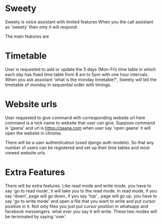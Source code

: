 # Sweety
Sweety is voice assistant with limited features
When you the call assistant as 'sweety' then only it will respond.

The main features are
# Timetable
User is requested to add or update the 5 days (Mon-Fri) time table in which each day has fixed time table from 8 am to 5pm with one hour intervals.
When you ask assistant  'what is the monday timetable?', Sweety will tell the timetable of monday in sequential order with timings.
# Website urls
User requested to give command with corresponding website url
here command is a nick name to website that user can give.
Suppose 
command is 'gaana' and url is https://gaana.com
when user say 'open gaana' it will open the website in chrome.

There will be a user authentication (used django auth models).
So that any number of users can be registered and set up their time tables and most viewed website urls.

# Extra Features
There will be extra features.
Like read mode and write mode.
you have to say 'go to read mode',
it will take you to the read mode.
In read mode, 
if you say 'down', page will go down, 
if you say 'top' , page will go up.
you have to say 'go to write mode' and open a file that you want to write and put cursor position in it.
Not only files you just put cursor position in whatsapp and facebook messengers.
what ever you say it will write.
These two modes will be terminated by saying 'over'.

